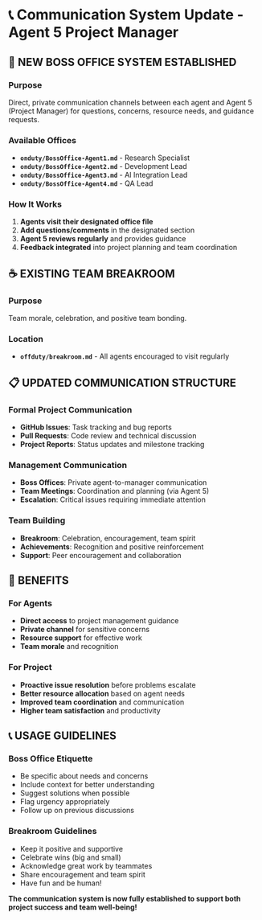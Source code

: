 # 📞 Communication System Update - Agent 5 Project Manager

## 🏢 NEW BOSS OFFICE SYSTEM ESTABLISHED

### **Purpose**
Direct, private communication channels between each agent and Agent 5 (Project Manager) for questions, concerns, resource needs, and guidance requests.

### **Available Offices**
- **`onduty/BossOffice-Agent1.md`** - Research Specialist
- **`onduty/BossOffice-Agent2.md`** - Development Lead
- **`onduty/BossOffice-Agent3.md`** - AI Integration Lead
- **`onduty/BossOffice-Agent4.md`** - QA Lead

### **How It Works**
1. **Agents visit their designated office file**
2. **Add questions/comments** in the designated section
3. **Agent 5 reviews regularly** and provides guidance
4. **Feedback integrated** into project planning and team coordination

## ☕ EXISTING TEAM BREAKROOM

### **Purpose**
Team morale, celebration, and positive team bonding.

### **Location**
- **`offduty/breakroom.md`** - All agents encouraged to visit regularly

## 📋 UPDATED COMMUNICATION STRUCTURE

### **Formal Project Communication**
- **GitHub Issues**: Task tracking and bug reports
- **Pull Requests**: Code review and technical discussion
- **Project Reports**: Status updates and milestone tracking

### **Management Communication**
- **Boss Offices**: Private agent-to-manager communication
- **Team Meetings**: Coordination and planning (via Agent 5)
- **Escalation**: Critical issues requiring immediate attention

### **Team Building**
- **Breakroom**: Celebration, encouragement, team spirit
- **Achievements**: Recognition and positive reinforcement
- **Support**: Peer encouragement and collaboration

## 🎯 BENEFITS

### **For Agents**
- **Direct access** to project management guidance
- **Private channel** for sensitive concerns
- **Resource support** for effective work
- **Team morale** and recognition

### **For Project**
- **Proactive issue resolution** before problems escalate
- **Better resource allocation** based on agent needs
- **Improved team coordination** and communication
- **Higher team satisfaction** and productivity

## 📞 USAGE GUIDELINES

### **Boss Office Etiquette**
- Be specific about needs and concerns
- Include context for better understanding
- Suggest solutions when possible
- Flag urgency appropriately
- Follow up on previous discussions

### **Breakroom Guidelines**
- Keep it positive and supportive
- Celebrate wins (big and small)
- Acknowledge great work by teammates
- Share encouragement and team spirit
- Have fun and be human!

**The communication system is now fully established to support both project success and team well-being!**